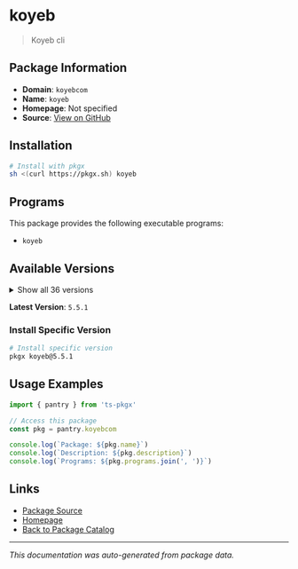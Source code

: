 # koyeb

> Koyeb cli

## Package Information

- **Domain**: `koyebcom`
- **Name**: `koyeb`
- **Homepage**: Not specified
- **Source**: [View on GitHub](https://github.com/pkgxdev/pantry/tree/main/projects/koyeb.com/package.yml)

## Installation

```bash
# Install with pkgx
sh <(curl https://pkgx.sh) koyeb
```

## Programs

This package provides the following executable programs:

- `koyeb`

## Available Versions

<details>
<summary>Show all 36 versions</summary>

- `5.5.1`, `5.5.0`, `5.4.3`, `5.4.2`, `5.4.1`
- `5.4.0`, `5.3.2`, `5.3.1`, `5.3.0`, `5.2.0`
- `5.1.0`, `5.0.0`, `4.3.0`, `4.2.0`, `4.1.2`
- `4.0.0`, `3.12.0`, `3.11.0`, `3.10.0`, `3.9.0`
- `3.8.1`, `3.7.1`, `3.7.0`, `3.6.1`, `3.6.0`
- `3.5.2`, `3.5.1`, `3.4.0`, `3.3.2`, `3.3.1`
- `3.3.0`, `3.2.0`, `3.1.1`, `3.1.0`, `3.0.2`
- `3.0.1`

</details>

**Latest Version**: `5.5.1`

### Install Specific Version

```bash
# Install specific version
pkgx koyeb@5.5.1
```

## Usage Examples

```typescript
import { pantry } from 'ts-pkgx'

// Access this package
const pkg = pantry.koyebcom

console.log(`Package: ${pkg.name}`)
console.log(`Description: ${pkg.description}`)
console.log(`Programs: ${pkg.programs.join(', ')}`)
```

## Links

- [Package Source](https://github.com/pkgxdev/pantry/tree/main/projects/koyeb.com/package.yml)
- [Homepage](#)
- [Back to Package Catalog](../package-catalog.md)

---

*This documentation was auto-generated from package data.*

